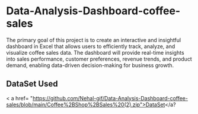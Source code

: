 # Data-Analysis-Dashboard-coffee-sales
The primary goal of this project is to create an interactive and insightful dashboard in Excel that allows users to efficiently track, analyze, and visualize coffee sales data. The dashboard will provide real-time insights into sales performance, customer preferences, revenue trends, and product demand, enabling data-driven decision-making for business growth.
## DataSet Used
< a href= "https://github.com/Nehal-gif/Data-Analysis-Dashboard-coffee-sales/blob/main/Coffee%2BShop%2BSales%20(2).zip">DataSet</a?
